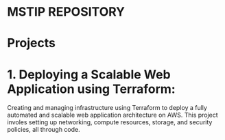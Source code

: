 # MSTIP REPOSITORY
# Projects
# 1. Deploying a Scalable Web Application using Terraform: 
Creating and managing infrastructure using Terraform to deploy a fully automated and scalable web application architecture on AWS. This project involes setting up networking, compute resources, storage, and security policies, all through code.
    







